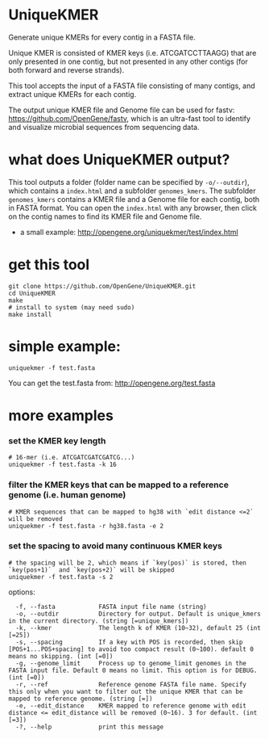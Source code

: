 # UniqueKMER
Generate unique KMERs for every contig in a FASTA file.  

Unique KMER is consisted of KMER keys (i.e. ATCGATCCTTAAGG) that are only presented in one contig, but not presented in any other contigs (for both forward and reverse strands).  

This tool accepts the input of a FASTA file consisting of many contigs, and extract unique KMERs for each contig.

The output unique KMER file and Genome file can be used for fastv: https://github.com/OpenGene/fastv, which is an ultra-fast tool to identify and visualize microbial sequences from sequencing data.

# what does UniqueKMER output?
This tool outputs a folder (folder name can be specified by `-o/--outdir`), which contains a `index.html` and a subfolder `genomes_kmers`. The subfolder `genomes_kmers` contains a KMER file and a Genome file for each contig, both in FASTA format. You can open the `index.html` with any browser, then click on the contig names to find its KMER file and Genome file.
* a small example: http://opengene.org/uniquekmer/test/index.html

# get this tool
```shell
git clone https://github.com/OpenGene/UniqueKMER.git
cd UniqueKMER
make
# install to system (may need sudo)
make install
```
# simple example:
```shell
uniquekmer -f test.fasta
```
You can get the test.fasta from: http://opengene.org/test.fasta

# more examples
### set the KMER key length
```shell
# 16-mer (i.e. ATCGATCGATCGATCG...)
uniquekmer -f test.fasta -k 16
```
### filter the KMER keys that can be mapped to a reference genome (i.e. human genome)
```shell
# KMER sequences that can be mapped to hg38 with `edit distance <=2`  will be removed
uniquekmer -f test.fasta -r hg38.fasta -e 2
```
### set the spacing to avoid many continuous KMER keys
```shell
# the spacing will be 2, which means if `key(pos)` is stored, then `key(pos+1)`  and `key(pos+2)` will be skipped
uniquekmer -f test.fasta -s 2
```

options:
```shel
  -f, --fasta            FASTA input file name (string)
  -o, --outdir           Directory for output. Default is unique_kmers in the current directory. (string [=unique_kmers])
  -k, --kmer             The length k of KMER (10~32), default 25 (int [=25])
  -s, --spacing          If a key with POS is recorded, then skip [POS+1...POS+spacing] to avoid too compact result (0~100). default 0 means no skipping. (int [=0])
  -g, --genome_limit     Process up to genome_limit genomes in the FASTA input file. Default 0 means no limit. This option is for DEBUG. (int [=0])
  -r, --ref              Reference genome FASTA file name. Specify this only when you want to filter out the unique KMER that can be mapped to reference genome. (string [=])
  -e, --edit_distance    KMER mapped to reference genome with edit distance <= edit_distance will be removed (0~16). 3 for default. (int [=3])
  -?, --help             print this message
```
